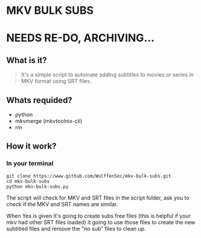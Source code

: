 # MKV BULK SUBS

# NEEDS RE-DO, ARCHIVING...

## What is it?

> It's a simple script to automate adding subtitles to movies or series in MKV format using SRT files.

## Whats requided?

- python
- mkvmerge (mkvtoolnix-cli)
- rm

## How it work?

### In your terminal

```
git clone https://www.github.com/WulffenSec/mkv-bulk-subs.git
cd mkv-bulk-subs
python mkv-bulk-subs.py
```

The script will check for MKV and SRT files in the script folder, ask you to check if the MKV and SRT names are similar.

When Yes is given it's going to create subs free files (this is helpful if your mkv had other SRT files loaded) it going to use those files to create the new subtitled files and remove the "no sub" files to clean up.
